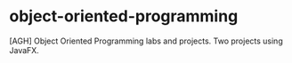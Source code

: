 # object-oriented-programming
[AGH] Object Oriented Programming labs and projects. Two projects using JavaFX.
